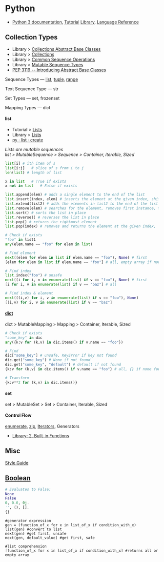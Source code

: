 # Python
- [Python 3 documentation](https://docs.python.org/3/), 
[Tutorial](https://docs.python.org/3/tutorial/index.html)
[Library](https://docs.python.org/3/library/index.html), 
[Language Reference](https://docs.python.org/3/reference/index.html)


## Collection Types
- Library > [Collections Abstract Base Classes](https://docs.python.org/3/library/collections.abc.html#collections-abstract-base-classes)
- Library > [Collections](https://docs.python.org/3/library/collections.html)
- Library > [Common Sequence Operations](https://docs.python.org/3/library/stdtypes.html#common-sequence-operations)
- Library > [Mutable Sequence Types](https://docs.python.org/3/library/stdtypes.html#mutable-sequence-types)
- [PEP 3119 -- Introducing Abstract Base Classes](https://www.python.org/dev/peps/pep-3119/)


Sequence Types — 
[list](#list), 
[tuple](#tuple), 
[range](#range) 

Text Sequence Type — str

Set Types — set, frozenset

Mapping Types — dict


#### list
- Tutorial > [Lists](https://docs.python.org/3/tutorial/introduction.html#lists)
- Library > [Lists](https://docs.python.org/3/library/stdtypes.html#lists)
- [py · list · create](https://replit.com/@rabinjoshi1/py-list-create#main.py)

*Lists are mutable sequences*\
*list > MutableSequence > Sequence > Container, Iterable, Sized* 

```python
list[i]	# ith item of s
list[i:j]	# slice of s from i to j
len(list) # length of list

x in list	# True if exists
x not in list	# False if exists

list.append(elem) # adds a single element to the end of the list
list.insert(index, elem) # inserts the element at the given index, shifting elements to the right
list.extend(list2) # adds the elements in list2 to the end of the list
list.remove(elem) # searches for the element, removes first instance, throws ValueError if not present
list.sort() # sorts the list in place
list.reverse() # reverses the list in place
list.pop() # returns the rightmost element 
list.pop(index) # removes and returns the element at the given index, 

# Check if exists
"foo" in list1
any(elem.name == "foo" for elem in list)

# Find element
next((elem for elem in list if elem.name == "foo"), None) # first
[elem for elem in list if elem.name == "foo"] # all, empty array if none found

# Find index
list.index("foo") # unsafe
next((i for i, v in enumerate(list) if v == "foo"), None) # first
[i for i, v in enumerate(list) if v == "baz"] # all

# Find index & element
next(((i,v) for i, v in enumerate(list) if v == "foo"), None)
[(i,v) for i, v in enumerate(list) if v == "baz"]
```

#### [dict](https://docs.python.org/3/library/stdtypes.html#mapping-types-dict)

dict > MutableMapping > Mapping > Container, Iterable, Sized

```python
# Check if exists
"some_key" in dic
any({k:v for (k,v) in dic.items() if v.name == "foo"})

# Find
dic["some_key"] # unsafe, KeyError if key not found
dic.get("some_key") # None if not found
dic.get("some_key", "default") # default if not found
{k:v for (k,v) in dic.items() if v.name == "foo"} # all, {} if none found 

# Transform
{k:v**2 for (k,v) in dic.items()}
```

#### set 

set > MutableSet > Set > Container, Iterable, Sized



#### Control Flow

[enumerate](https://github.com/mobilege/data-science/blob/master/enumerate.md), 
[zip](https://github.com/mobilege/data-science/blob/master/zip.md),
[Iterators](https://github.com/mobilege/data-science/blob/master/iterators.md),
Generators

- [Library: 2. Built-in Functions](https://docs.python.org/3/library/functions.html)

## Misc

[Style Guide](https://www.python.org/dev/peps/pep-0008/)

## [Boolean](https://docs.python.org/3/library/stdtypes.html#truth-value-testing)

```python
# Evaluates to False:
None
False
0, 0.0, 0j.
'', (), [].
{}
```



```
#generator expression
gen = (function_of_x for x in list_of_x if condition_with_x) 
list(gen) #convert to list
next(gen) #get first, unsafe
next(gen, default_value) #get first, safe

#list comprehension
[function_of_x for x in list_of_x if condition_with_x] #returns all or empty array

